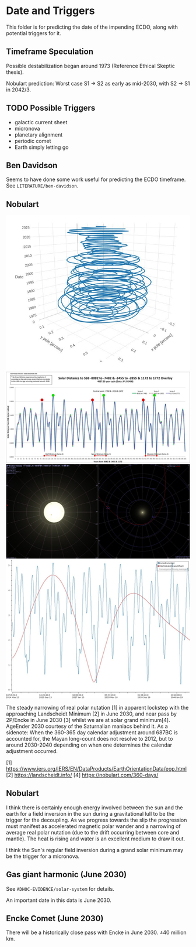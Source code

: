 # Date and Triggers

This folder is for predicting the date of the impending ECDO, along with potential triggers for it.

## Timeframe Speculation

Possible destabilization began around 1973 (Reference Ethical Skeptic thesis).

Nobulart prediction: Worst case S1 -> S2 as early as mid-2030, with S2 -> S1 in 2042/3.

## TODO Possible Triggers

- galactic current sheet
- micronova
- planetary alignment
- periodic comet
- Earth simply letting go

## Ben Davidson

Seems to have done some work useful for predicting the ECDO timeframe. See `LITERATURE/ben-davidson`.

## Nobulart

![trigger](img/triggers1.jpg "trigger")
![trigger](img/triggers2.jpg "trigger")
![trigger](img/triggers3.jpg "trigger")
![trigger](img/triggers4.jpg "trigger")

The steady narrowing of real polar nutation [1] in apparent lockstep with the approaching Landscheidt Minimum [2] in June 2030, and near pass by 2P/Encke in June 2030 [3] whilst we are at solar grand minimum[4]. AgeEnder 2030 courtesy of the Saturnalian maniacs behind it. As a sidenote: When the 360-365 day calendar adjustment around 687BC is accounted for, the Mayan long-count does not resolve to 2012, but to around 2030-2040 depending on when one determines the calendar adjustment occurred.

[1] https://www.iers.org/IERS/EN/DataProducts/EarthOrientationData/eop.html
[2] https://landscheidt.info/
[4] https://nobulart.com/360-days/

## Nobulart

I think there is certainly enough energy involved between the sun and the earth for a field inversion in the sun during a gravitational lull to be the trigger for the decoupling. As we progress towards  the slip the progression must manifest as accelerated magnetic polar wander and a narrowing of average real polar nutation (due to the drift occurring between core and mantle). The heat is rising and water is an excellent medium to draw it out.

I think the Sun's regular field inversion during a grand solar minimum may be the trigger for a micronova.

## Gas giant harmonic (June 2030)

See `ADHOC-EVIDENCE/solar-system` for details.

An important date in this data is June 2030.

## Encke Comet (June 2030)

There will be a historically close pass with Encke in June 2030. ±40 million km.